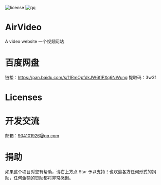 ![license](https://img.shields.io/github/license/Air-999/AirVideo)
![qq](https://img.shields.io/badge/QQ群-892084932-green)
# AirVideo
A video website 一个视频网站
# 百度网盘
链接：https://pan.baidu.com/s/11RmOpfdkJW6fIPXq6NWung 
提取码：3w3f
# Licenses
# 开发交流
邮箱：904101926@qq.com
# 捐助
如果这个项目对您有帮助，请右上方点 Star 予以支持！也欢迎各方任何形式的捐助，任何金额的赞助都将非常感谢。
